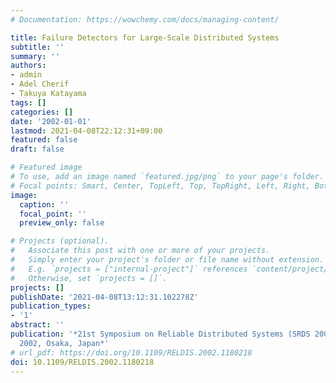 ```yaml
---
# Documentation: https://wowchemy.com/docs/managing-content/

title: Failure Detectors for Large-Scale Distributed Systems
subtitle: ''
summary: ''
authors:
- admin
- Adel Cherif
- Takuya Katayama
tags: []
categories: []
date: '2002-01-01'
lastmod: 2021-04-08T22:12:31+09:00
featured: false
draft: false

# Featured image
# To use, add an image named `featured.jpg/png` to your page's folder.
# Focal points: Smart, Center, TopLeft, Top, TopRight, Left, Right, BottomLeft, Bottom, BottomRight.
image:
  caption: ''
  focal_point: ''
  preview_only: false

# Projects (optional).
#   Associate this post with one or more of your projects.
#   Simply enter your project's folder or file name without extension.
#   E.g. `projects = ["internal-project"]` references `content/project/deep-learning/index.md`.
#   Otherwise, set `projects = []`.
projects: []
publishDate: '2021-04-08T13:12:31.102278Z'
publication_types:
- '1'
abstract: ''
publication: '*21st Symposium on Reliable Distributed Systems (SRDS 2002), 13-16 October
  2002, Osaka, Japan*'
# url_pdf: https://doi.org/10.1109/RELDIS.2002.1180218
doi: 10.1109/RELDIS.2002.1180218
---
```


